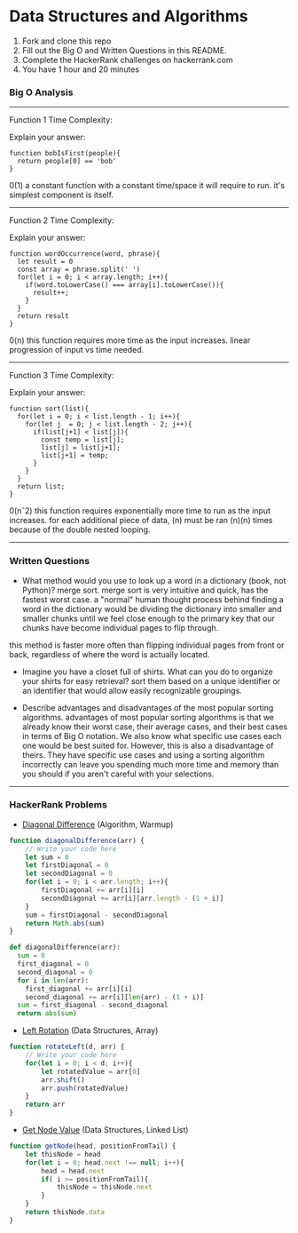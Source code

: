 # Data Structures and Algorithms

1. Fork and clone this repo
2. Fill out the Big O and Written Questions in this README.
3. Complete the HackerRank challenges on hackerrank.com
4. You have 1 hour and 20 minutes


### Big O Analysis

---
Function 1 Time Complexity:

Explain your answer:
```
function bobIsFirst(people){
  return people[0] == 'bob'
}
```

0(1)
a constant function with a constant time/space it will require to run. 
it's simplest component is itself.

---
Function 2 Time Complexity:

Explain your answer:
```
function wordOccurrence(word, phrase){
  let result = 0
  const array = phrase.split(' ')
  for(let i = 0; i < array.length; i++){
    if(word.toLowerCase() === array[i].toLowerCase()){
      result++;
    }
  }
  return result
}
```

0(n)
this function requires more time as the input increases.
linear progression of input vs time needed.

---
Function 3 Time Complexity:

Explain your answer:
```
function sort(list){
  for(let i = 0; i < list.length - 1; i++){
    for(let j  = 0; j < list.length - 2; j++){
      if(list[j+1] < list[j]){
        const temp = list[j];
        list[j] = list[j+1];
        list[j+1] = temp;
      }
    }
  }
  return list;
}
```

0(nˆ2)
this function requires exponentially more time to run as the input increases.
for each additional piece of data, (n) must be ran (n)(n) times 
because of the double nested looping.

---

### Written Questions

- What method would you use to look up a word in a dictionary (book, not Python)?
merge sort. merge sort is very intuitive and quick, has the fastest worst case. 
a "normal" human thought process behind finding a word in the dictionary would be 
dividing the dictionary into smaller and smaller chunks until we feel close enough
to the primary key that our chunks have become individual pages to flip through.

this method is faster more often than flipping individual pages from front or back, 
regardless of where the word is actually located.

- Imagine you have a closet full of shirts. What can you do to organize your shirts for easy retrieval?
sort them based on a unique identifier or an identifier that would allow easily recognizable groupings.

- Describe advantages and disadvantages of the most popular sorting algorithms.
advantages of most popular sorting algorithms is that we already know their worst case, their average cases, and their best cases in terms of Big O notation. We also know what specific use cases each one would be best suited for. However, this is also a disadvantage of theirs. They have specific use cases and using a sorting algorithm incorrectly can leave you spending much more time and memory than you should if you aren't careful with your selections.

---

### HackerRank Problems

- [Diagonal Difference](https://www.hackerrank.com/challenges/diagonal-difference/problem) (Algorithm, Warmup)

```javascript 
function diagonalDifference(arr) {
    // Write your code here
    let sum = 0
    let firstDiagonal = 0
    let secondDiagonal = 0
    for(let i = 0; i < arr.length; i++){
        firstDiagonal += arr[i][i]
        secondDiagonal += arr[i][arr.length - (1 + i)]
    }
    sum = firstDiagonal - secondDiagonal
    return Math.abs(sum)
}
```

```python
def diagonalDifference(arr):
  sum = 0
  first_diagonal = 0
  second_diagonal = 0
  for i in len(arr):
    first_diagonal += arr[i][i]
    second_diagonal += arr[i][len(arr) - (1 + i)]
  sum = first_diagonal - second_diagonal
  return abs(sum)
```


- [Left Rotation](https://www.hackerrank.com/challenges/array-left-rotation/problem) (Data Structures, Array)

```javascript
function rotateLeft(d, arr) {
    // Write your code here
    for(let i = 0; i < d; i++){
        let rotatedValue = arr[0]
        arr.shift()
        arr.push(rotatedValue)
    }
    return arr
}
```

- [Get Node Value](https://www.hackerrank.com/challenges/get-the-value-of-the-node-at-a-specific-position-from-the-tail) (Data Structures, Linked List)

```javascript
function getNode(head, positionFromTail) {
    let thisNode = head
    for(let i = 0; head.next !== null; i++){
        head = head.next
        if( i >= positionFromTail){
            thisNode = thisNode.next
        }
    }
    return thisNode.data
}
```
